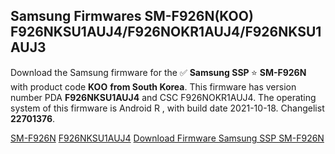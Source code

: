 <h2>Samsung Firmwares SM-F926N(KOO) F926NKSU1AUJ4/F926NOKR1AUJ4/F926NKSU1AUJ3</h2>
Download the Samsung firmware for the ✅ <strong>Samsung SSP </strong> ⭐ <strong>SM-F926N</strong> with product code <strong>KOO</strong> <strong> from South Korea</strong>. This firmware has version number PDA <strong>F926NKSU1AUJ4</strong> and CSC F926NOKR1AUJ4. The operating system of this firmware is Android R , with build date 2021-10-18. Changelist <strong>22701376</strong>.


[SM-F926N](https://samfirm.shop/samsung/model/SM-F926N)
[F926NKSU1AUJ4](https://samfirm.shop/samsung/pda/F926NKSU1AUJ4)
[Download Firmware Samsung SSP SM-F926N](https://samfirm.shop/samsung/firmware/465871)
